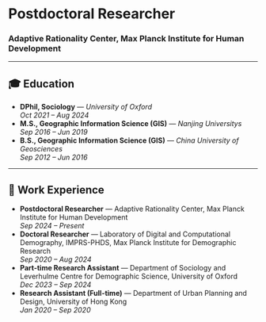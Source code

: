 # **Postdoctoral Researcher**
### Adaptive Rationality Center, Max Planck Institute for Human Development

---

## 🎓 Education
- **DPhil, Sociology** — *University of Oxford*  
  *Oct 2021 – Aug 2024*
- **M.S., Geographic Information Science (GIS)** — *Nanjing Universitys*  
  *Sep 2016 – Jun 2019*
- **B.S., Geographic Information Science (GIS)** — *China University of Geosciences*  
  *Sep 2012 – Jun 2016*

---

## 💼 Work Experience
- **Postdoctoral Researcher** — Adaptive Rationality Center, Max Planck Institute for Human Development  
  *Sep 2024 – Present*
- **Doctoral Researcher** — Laboratory of Digital and Computational Demography, IMPRS-PHDS, Max Planck Institute for Demographic Research  
  *Sep 2020 – Aug 2024*
- **Part-time Research Assistant** — Department of Sociology and Leverhulme Centre for Demographic Science, University of Oxford  
  *Dec 2023 – Sep 2024*
- **Research Assistant (Full-time)** — Department of Urban Planning and Design, University of Hong Kong  
  *Jan 2020 – Sep 2020*
